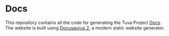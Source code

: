 # Docs

This repository contains all the code for generating the Tuva Project [Docs](https://thetuvaproject.com/).  The website is built using [Docusaurus 2](https://docusaurus.io/), a modern static website generator.
